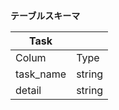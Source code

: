 **テーブルスキーマ**

| Task      |        |
| --------- | ------ |
| Colum     | Type   |
| task_name | string |
| detail    | string |